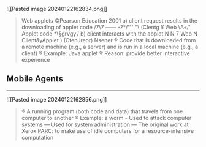 ![[Pasted image 20240122162834.png]]
> Web applets ©Pearson Education 2001 a) client request results in the downloading of applet code /7\7 —_— -7_*/'"' "\ (Clentg ¥ Web \A«/‘ Applet code *\\§grvgy‘/ b) client interacts with the applet N N 7 Web N Client&yApplet ) (CtenJreor) Nsener ® Code that is downloaded from a remote machine (e.g., a server) and is run in a local machine (e.g., a client) ® Example: Java applet ® Reason: provide better interactive experience

## Mobile Agents
---
![[Pasted image 20240122162856.png]]
> ® A running program (both code and data) that travels from one computer to another ® Example: a worm - Used to attack computer systems — Used for system administration — The original work at Xerox PARC: to make use of idle computers for a resource-intensive computation